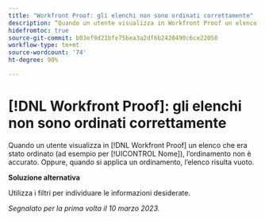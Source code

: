 ```yaml
---
title: "Workfront Proof: gli elenchi non sono ordinati correttamente"
description: “Quando un utente visualizza in Workfront Proof un elenco che era stato ordinato (ad esempio per Nome), l’ordinamento non è accurato.”
hidefromtoc: true
source-git-commit: b03ef9d21bfe75bea3a2df6b2420490c6ce22050
workflow-type: tm+mt
source-wordcount: '74'
ht-degree: 90%

---
```



# [!DNL Workfront Proof]: gli elenchi non sono ordinati correttamente

Quando un utente visualizza in [!DNL Workfront Proof] un elenco che era stato ordinato (ad esempio per [!UICONTROL Nome]), l’ordinamento non è accurato. Oppure, quando si applica un ordinamento, l’elenco risulta vuoto.

**Soluzione alternativa**

Utilizza i filtri per individuare le informazioni desiderate.

_Segnalato per la prima volta il 10 marzo 2023._

